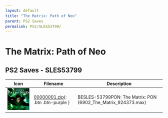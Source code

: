 ```yaml
---
layout: default
title: "The Matrix: Path of Neo"
parent: PS2 Saves
permalink: PS2/SLES53799/
---
```

# The Matrix: Path of Neo

## PS2 Saves - SLES53799

| Icon | Filename | Description |
|------|----------|-------------|
| ![The Matrix: Path of Neo](icon0.png) | [00000001.zip](00000001.zip){: .btn .btn-purple } | BESLES-53799PON: The Matrix: PON (6902_The_Matrix_924373.max) |
